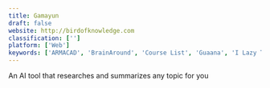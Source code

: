 ```yaml
---
title: Gamayun
draft: false 
website: http://birdofknowledge.com
classification: ['']
platform: ['Web']
keywords: ['ARMACAD', 'BrainAround', 'Course List', 'Guaana', 'I Lazy To Read', 'LGBT News', 'OpenWater', 'Optimozor', 'RaiseMe', 'Remote Tools', 'ScholarMe', 'ScholarX', 'ScholarshipOwl', 'Studies.Show', 'Three.do', 'U-Nest', 'Wonder']
---
```

An AI tool that researches and summarizes any topic for you